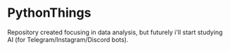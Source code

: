 # PythonThings
Repository created focusing in data analysis, but futurely i'll start studying AI (for Telegram/Instagram/Discord bots).
